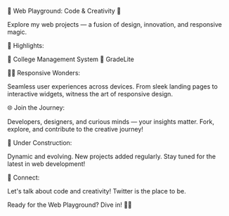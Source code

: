 🚀 Web Playground: Code & Creativity 🚀

Explore my web projects — a fusion of design, innovation, and responsive magic.

🎨 Highlights:

🌟 College Management System
🌈 GradeLite

👩‍💻 Responsive Wonders:

Seamless user experiences across devices. From sleek landing pages to interactive widgets, witness the art of responsive design.

🌐 Join the Journey:

Developers, designers, and curious minds — your insights matter. Fork, explore, and contribute to the creative journey!

🚧 Under Construction:

Dynamic and evolving. New projects added regularly. Stay tuned for the latest in web development!

🌟 Connect:

Let's talk about code and creativity! Twitter is the place to be.

Ready for the Web Playground? Dive in! 🚀✨
